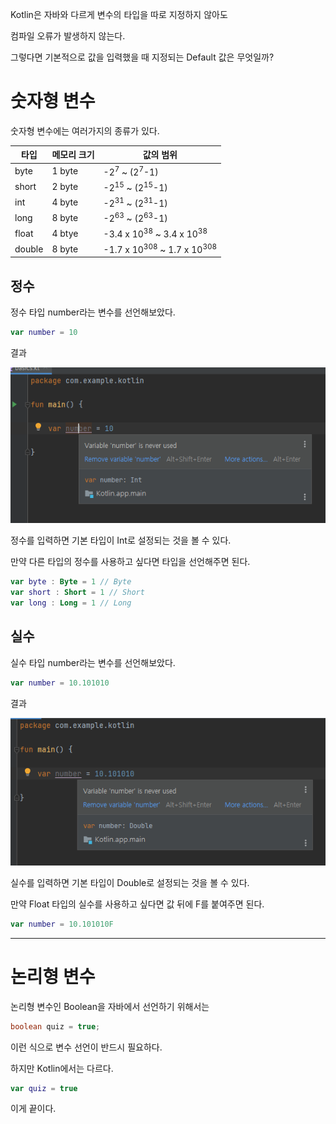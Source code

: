 
Kotlin은 자바와 다르게 변수의 타입을 따로 지정하지 않아도

컴파일 오류가 발생하지 않는다.

그렇다면 기본적으로 값을 입력했을 때 지정되는 Default 값은 무엇일까?

# 숫자형 변수

숫자형 변수에는 여러가지의 종류가 있다.

|타입|메모리 크기|값의 범위|
|-----|-----|-----|
|byte|1 byte|-2<sup>7</sup> ~ (2<sup>7</sup>-1)|
|short|2 byte|-2<sup>15</sup> ~ (2<sup>15</sup>-1)|
|int|4 byte|-2<sup>31</sup> ~ (2<sup>31</sup>-1)|
|long|8 byte|-2<sup>63</sup> ~ (2<sup>63</sup>-1)|
|float|4 btye|-3.4 x 10<sup>38</sup> ~ 3.4 x 10<sup>38</sup>|
|double|8 byte|-1.7 x 10<sup>308</sup> ~ 1.7 x 10<sup>308</sup>|

## 정수

정수 타입 number라는 변수를 선언해보았다.

```kotlin
var number = 10
```

결과

![varint](https://raw.githubusercontent.com/tlskals/img/main/Kotlin/varint.PNG)

정수를 입력하면 기본 타입이 Int로 설정되는 것을 볼 수 있다.

만약 다른 타입의 정수를 사용하고 싶다면 타입을 선언해주면 된다.

```kotlin
var byte : Byte = 1 // Byte  
var short : Short = 1 // Short  
var long : Long = 1 // Long
```

## 실수

실수 타입 number라는 변수를 선언해보았다.

```kotlin
var number = 10.101010
```

결과

![vardouble](https://raw.githubusercontent.com/tlskals/img/main/Kotlin/vardouble.PNG)

실수를 입력하면 기본 타입이 Double로 설정되는 것을 볼 수 있다.

만약 Float 타입의 실수를 사용하고 싶다면 값 뒤에 F를 붙여주면 된다.

```kotlin
var number = 10.101010F
```

-----

# 논리형 변수

논리형 변수인 Boolean을 자바에서 선언하기 위해서는

```java
boolean quiz = true;
```

이런 식으로 변수 선언이 반드시 필요하다.

하지만 Kotlin에서는 다르다.

```kotlin
var quiz = true
```

이게 끝이다.

